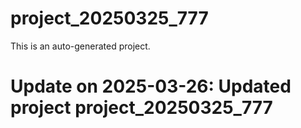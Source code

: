# project_20250325_777

This is an auto-generated project.

# Update on 2025-03-26: Updated project project_20250325_777
